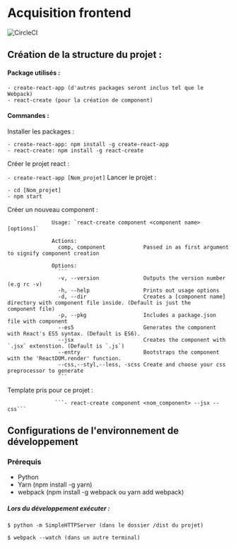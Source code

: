 # Acquisition frontend
![CircleCI](https://circleci.com/gh/TSAP-Laval/acquisition-frontend.svg?style=svg)

## Création de la structure du projet :

#### Package utilisés :
```
- create-react-app (d'autres packages seront inclus tel que le Webpack)
- react-create (pour la création de component)
```
                  
                 
#### Commandes : 
  Installer les packages : 
```
- create-react-app: npm install -g create-react-app
- react-create: npm install -g react-create
```               

  Créer le projet react :
                  
```- create-react-app [Nom_projet]```
  Lancer le projet : 
```
- cd [Nom_projet]
- npm start
```
  Créer un nouveau component : 
                
                  Usage: `react-create component <component name> [options]`

                  Actions:
                    comp, component            Passed in as first argument to signify component creation

                  Options:
                    ```
                    -v, --version              Outputs the version number (e.g rc -v)
                    -h, --help                 Prints out usage options
                    -d, --dir                  Creates a [component name] directory with component file inside. (Default is just the                                                    component file)
                    -p, --pkg                  Includes a package.json file with component
                    --es5                      Generates the component with React's ES5 syntax. (Default is ES6).
                    --jsx                      Creates the component with `.jsx` extenstion. (Default is `.js`)
                    --entry                    Bootstraps the component with the 'ReactDOM.render' function.
                    --css,--styl,--less, -scss Create and choose your css preprocessor to generate
                    ```
                    
  Template pris pour ce projet :
  
                   ```- react-create component <nom_component> --jsx --css```


## Configurations de l'environnement de développement

### Prérequis
* Python
* Yarn (npm install -g yarn)
* webpack (npm install -g webpack ou yarn add webpack)

##### Lors du développement exécuter :
```$ python -m SimpleHTTPServer (dans le dossier /dist du projet)```

```$ webpack --watch (dans un autre terminal)```

